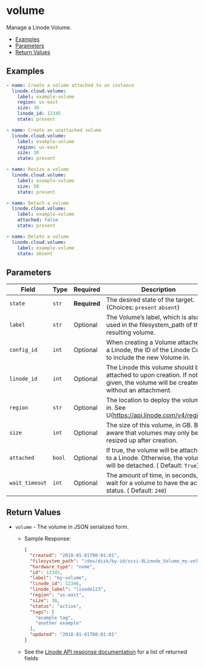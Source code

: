 # volume

Manage a Linode Volume.


- [Examples](#examples)
- [Parameters](#parameters)
- [Return Values](#return-values)

## Examples

```yaml
- name: Create a volume attached to an instance
  linode.cloud.volume:
    label: example-volume
    region: us-east
    size: 30
    linode_id: 12345
    state: present
```

```yaml
- name: Create an unattached volume
  linode.cloud.volume:
    label: example-volume
    region: us-east
    size: 30
    state: present
```

```yaml
- name: Resize a volume
  linode.cloud.volume:
    label: example-volume
    size: 50
    state: present
```

```yaml
- name: Detach a volume
  linode.cloud.volume:
    label: example-volume
    attached: false
    state: present
```

```yaml
- name: Delete a volume
  linode.cloud.volume:
    label: example-volume
    state: absent
```









## Parameters

| Field     | Type | Required | Description                                                                  |
|-----------|------|----------|------------------------------------------------------------------------------|
| `state` | `str` | **Required** | The desired state of the target.  (Choices:  `present` `absent`) |
| `label` | `str` | Optional | The Volume’s label, which is also used in the filesystem_path of the resulting volume.   |
| `config_id` | `int` | Optional | When creating a Volume attached to a Linode, the ID of the Linode Config to include the new Volume in.   |
| `linode_id` | `int` | Optional | The Linode this volume should be attached to upon creation. If not given, the volume will be created without an attachment.   |
| `region` | `str` | Optional | The location to deploy the volume in. See U(https://api.linode.com/v4/regions)   |
| `size` | `int` | Optional | The size of this volume, in GB. Be aware that volumes may only be resized up after creation.   |
| `attached` | `bool` | Optional | If true, the volume will be attached to a Linode. Otherwise, the volume will be detached.  ( Default: `True`) |
| `wait_timeout` | `int` | Optional | The amount of time, in seconds, to wait for a volume to have the active status.  ( Default: `240`) |





## Return Values

- `volume` - The volume in JSON serialized form.

    - Sample Response:
        ```json
        {
          "created": "2018-01-01T00:01:01",
          "filesystem_path": "/dev/disk/by-id/scsi-0Linode_Volume_my-volume",
          "hardware_type": "nvme",
          "id": 12345,
          "label": "my-volume",
          "linode_id": 12346,
          "linode_label": "linode123",
          "region": "us-east",
          "size": 30,
          "status": "active",
          "tags": [
            "example tag",
            "another example"
          ],
          "updated": "2018-01-01T00:01:01"
        }
        ```
    - See the [Linode API response documentation](https://www.linode.com/docs/api/volumes/#volume-view__responses) for a list of returned fields


